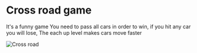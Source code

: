 # Cross road game

It's a funny game
You need to pass all cars in order to win, if you hit any car you will lose,
The each up level makes cars move faster


![Cross road](https://github.com/Abdurahman-hassan/100DaysOfCode/blob/Day23/Day23/21.1.crossroadgame/crossroad.gif?raw=true)
